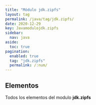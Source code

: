 ```yaml
---
title: "Módulo jdk.zipfs"
layout: tag
permalink: /java/tag/jdk.zipfs/
date: 2020-12-29
key: Javamodulojdk.zipfs
sidebar: 
  nav: java
aside: 
  toc: true
pagination: 
  enabled: true
  tag: "jdk.zipfs"
  permalink: /:num/
---
```


<h2>Elementos</h2>
Todos los elementos del modulo <strong>jdk.zipfs</strong>
